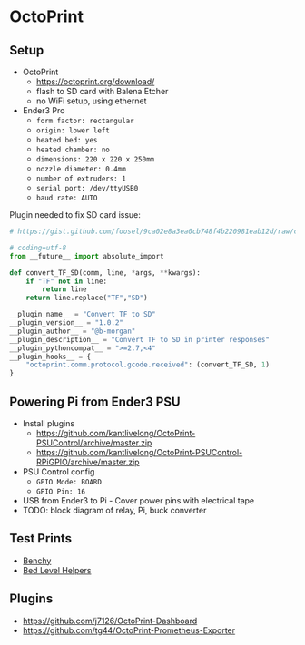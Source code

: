 # OctoPrint

## Setup

- OctoPrint
  - https://octoprint.org/download/
  - flash to SD card with Balena Etcher
  - no WiFi setup, using ethernet
- Ender3 Pro
  - `form factor: rectangular`
  - `origin: lower left`
  - `heated bed: yes`
  - `heated chamber: no`
  - `dimensions: 220 x 220 x 250mm`
  - `nozzle diameter: 0.4mm`
  - `number of extruders: 1`
  - `serial port: /dev/ttyUSB0`
  - `baud rate: AUTO`

Plugin needed to fix SD card issue:

```python
# https://gist.github.com/foosel/9ca02e8a3ea0cb748f4b220981eab12d/raw/convert_TF_SD.py

# coding=utf-8
from __future__ import absolute_import

def convert_TF_SD(comm, line, *args, **kwargs):
    if "TF" not in line:
        return line
    return line.replace("TF","SD")

__plugin_name__ = "Convert TF to SD"
__plugin_version__ = "1.0.2"
__plugin_author__ = "@b-morgan"
__plugin_description__ = "Convert TF to SD in printer responses"
__plugin_pythoncompat__ = ">=2.7,<4"
__plugin_hooks__ = {
    "octoprint.comm.protocol.gcode.received": (convert_TF_SD, 1)
}
```

## Powering Pi from Ender3 PSU

- Install plugins
  - https://github.com/kantlivelong/OctoPrint-PSUControl/archive/master.zip
  - https://github.com/kantlivelong/OctoPrint-PSUControl-RPiGPIO/archive/master.zip
- PSU Control config
  - `GPIO Mode: BOARD`
  - `GPIO Pin: 16`
- USB from Ender3 to Pi - Cover power pins with electrical tape
- TODO: block diagram of relay, Pi, buck converter


## Test Prints

- [Benchy](https://www.thingiverse.com/thing:763622)
- [Bed Level Helpers](https://www.thingiverse.com/thing:3235018)

## Plugins

- https://github.com/j7126/OctoPrint-Dashboard
- https://github.com/tg44/OctoPrint-Prometheus-Exporter
